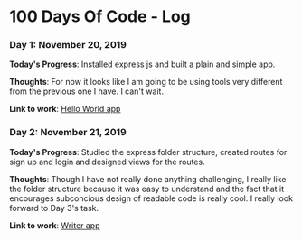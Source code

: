 # 100 Days Of Code - Log
<u></u>

### Day 1: November 20, 2019 
<strong>Today's Progress</strong>: Installed express js and built a plain and simple app.

<strong>Thoughts</strong>: For now it looks like I am going to be using tools very different from the previous one I have. I can't wait.

<strong>Link to work</strong>: <a href="https://github.com/cuee26/100-days-of-code">Hello World app</a>

### Day 2: November 21, 2019
<strong>Today's Progress</strong>: Studied the express folder structure, created routes for sign up and login and designed views for the routes.

<strong>Thoughts</strong>: Though I have not really done anything challenging, I really like the folder structure because it was easy to understand and the fact that it encourages subconcious design of readable code is really cool. I really look forward to Day 3's task.

<strong>Link to work</strong>: <a href="https://github.com/cuee26/100-days-of-code/tree/master/Writer">Writer app</a>
